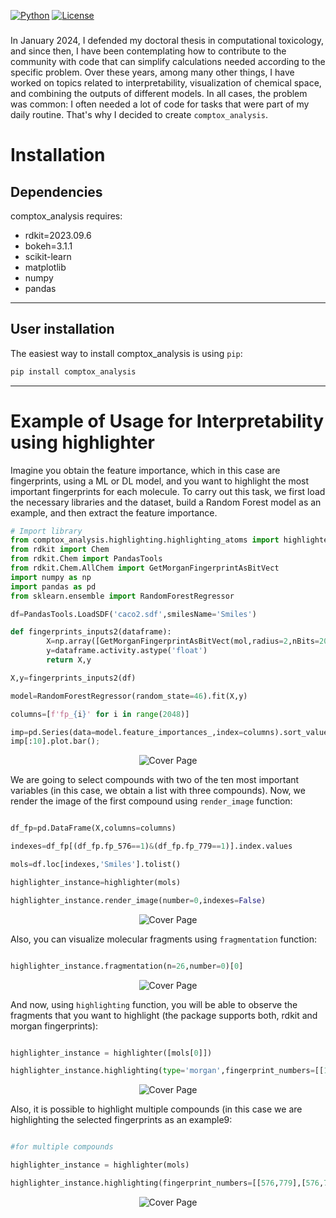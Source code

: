 [![Python](https://img.shields.io/pypi/pyversions/torchquad)](https://img.shields.io/pypi/pyversions/torchquad)
[![License](https://img.shields.io/badge/license-GPLv3-blue)](https://img.shields.io/badge/license-GPLv3-blue)

### 
In January 2024, I defended my doctoral thesis in computational toxicology, and since then, I have been contemplating how to contribute to the community with code that can simplify calculations needed according to the specific problem. Over these years, among many other things, I have worked on topics related to interpretability, visualization of chemical space, and combining the outputs of different models. In all cases, the problem was common: I often needed a lot of code for tasks that were part of my daily routine. That's why I decided to create ``comptox_analysis``.


# Installation

## Dependencies

comptox_analysis requires:

- rdkit=2023.09.6
- bokeh=3.1.1
- scikit-learn
- matplotlib
- numpy
- pandas

_ _ _

## User installation

The easiest way to install comptox_analysis is using ```pip```:

```bash
pip install comptox_analysis
```

_ _ _

# Example of Usage for Interpretability using highlighter

Imagine you obtain the feature importance, which in this case are fingerprints, using a ML or DL model, and you want to highlight the most important fingerprints for each molecule. To carry out this task, we first load the necessary libraries and the dataset, build a Random Forest model as an example, and then extract the feature importance. 

```python
# Import library
from comptox_analysis.highlighting.highlighting_atoms import highlighter
from rdkit import Chem
from rdkit.Chem import PandasTools
from rdkit.Chem.AllChem import GetMorganFingerprintAsBitVect
import numpy as np
import pandas as pd
from sklearn.ensemble import RandomForestRegressor

df=PandasTools.LoadSDF('caco2.sdf',smilesName='Smiles')

def fingerprints_inputs2(dataframe):
        X=np.array([GetMorganFingerprintAsBitVect(mol,radius=2,nBits=2048,useFeatures=True) for mol in [Chem.MolFromSmiles(m) for m in list(dataframe.Smiles)]])
        y=dataframe.activity.astype('float')
        return X,y

X,y=fingerprints_inputs2(df)

model=RandomForestRegressor(random_state=46).fit(X,y)

columns=[f'fp_{i}' for i in range(2048)]

imp=pd.Series(data=model.feature_importances_,index=columns).sort_values(ascending=False)
imp[:10].plot.bar();

```

<p align="center">
  <img src="https://raw.githubusercontent.com/phi-grib/comptox_analysis/main/images/importances.PNG" alt="Cover Page">
</p>

We are going to select compounds with two of the ten most important variables (in this case, we obtain a list with three compounds). Now, we render the image of the first compound using ```render_image``` function:

```python

df_fp=pd.DataFrame(X,columns=columns)

indexes=df_fp[(df_fp.fp_576==1)&(df_fp.fp_779==1)].index.values

mols=df.loc[indexes,'Smiles'].tolist()

highlighter_instance=highlighter(mols)

highlighter_instance.render_image(number=0,indexes=False)

```

<p align="center">
  <img src="https://raw.githubusercontent.com/phi-grib/comptox_analysis/main/images/molecule_rend..PNG" alt="Cover Page">
</p>


Also, you can visualize molecular fragments using ```fragmentation``` function:

```python

highlighter_instance.fragmentation(n=26,number=0)[0]

```

<p align="center">
  <img src="https://raw.githubusercontent.com/phi-grib/comptox_analysis/main/images/frag..PNG" alt="Cover Page">
</p>

And now, using ```highlighting``` function, you will be able to observe the fragments that you want to highlight (the package supports both, rdkit and morgan fingerprints):

```python

highlighter_instance = highlighter([mols[0]])

highlighter_instance.highlighting(type='morgan',fingerprint_numbers=[[1300]])

```

<p align="center">
  <img src="https://raw.githubusercontent.com/phi-grib/comptox_analysis/main/images/one_compound_highl..PNG" alt="Cover Page">
</p>

Also, it is possible to highlight multiple compounds (in this case we are highlighting the selected fingerprints as an example9:

```python

#for multiple compounds

highlighter_instance = highlighter(mols)

highlighter_instance.highlighting(fingerprint_numbers=[[576,779],[576,779],[576,779]])

```

<p align="center">
  <img src="https://raw.githubusercontent.com/phi-grib/comptox_analysis/main/images/multiple_highl..PNG" alt="Cover Page">
</p>
